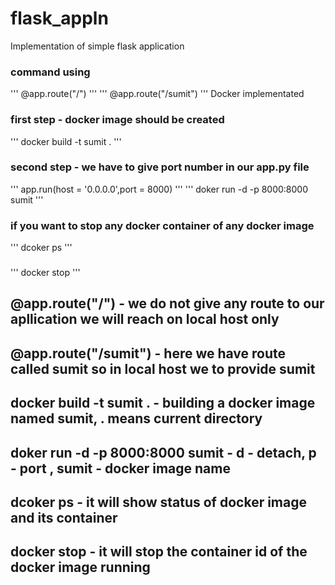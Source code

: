 # flask_appln
Implementation of simple flask application

### command using
'''
@app.route("/") 
'''
'''
@app.route("/sumit") 
'''
Docker implementated

### first step - docker image should be created
'''
docker build -t sumit .
'''
### second step - we have to give port number in our app.py file
'''
app.run(host = '0.0.0.0',port = 8000)
'''
'''
doker run -d -p 8000:8000 sumit
'''
### if you want to stop any docker container of any docker image
'''
dcoker ps
'''
### 
'''
docker stop <container id>
'''

## @app.route("/") - we do not give any route to our apllication we will reach on local host only
## @app.route("/sumit") - here we have route called sumit so in local host we to provide sumit
## docker build -t sumit .  - building a docker image named sumit, . means current directory
## doker run -d -p 8000:8000 sumit - d - detach, p - port , sumit - docker image name
## dcoker ps - it will show status of docker image and its container
## docker stop <container id> - it will stop the container id of the docker image running

